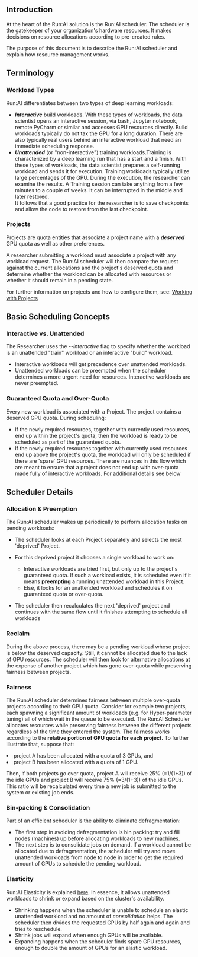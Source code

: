 ## Introduction

At the heart of the Run:AI solution is the Run:AI scheduler. The scheduler is the gatekeeper of your organization's hardware resources. It makes decisions on resource allocations according to pre-created rules.

The purpose of this document is to describe the Run:AI scheduler and explain how resource management works.

## Terminology

### Workload Types

Run:AI differentiates between two types of deep learning workloads:

*   ___Interactive___ build workloads. With these types of workloads, the data scientist opens an interactive session, via bash, Jupyter notebook, remote PyCharm or similar and accesses GPU resources directly. Build workloads typically do not tax the GPU for a long duration. There are also typically real users behind an interactive workload that need an immediate scheduling response.
*   ___Unattended___ (or "non-interactive") training workloads.Training is characterized by a deep learning run that has a start and a finish. With these types of workloads, the data scientist prepares a self-running workload and sends it for execution. Training workloads typically utilize large percentages of the GPU. During the execution, the researcher can examine the results. A Training session can take anything from a few minutes to a couple of weeks. It can be interrupted in the middle and later restored.   
It follows that a good practice for the researcher is to save checkpoints and allow the code to restore from the last checkpoint.

### Projects

Projects are quota entities that associate a project name with a ___deserved___ GPU quota as well as other preferences.

A researcher submitting a workload must associate a project with any workload request. The Run:AI scheduler will then compare the request against the current allocations and the project's deserved quota and determine whether the workload can be allocated with resources or whether it should remain in a pending state.

For further information on projects and how to configure them, see: [Working with Projects](../../Administrator/Admin-User-Interface-Setup/Working-with-Projects.md)

## Basic Scheduling Concepts

### Interactive vs. Unattended

The Researcher uses the _--interactive_ flag to specify whether the workload is an unattended "train" workload or an interactive "build" workload.

*   Interactive workloads will get precedence over unattended workloads.
*   Unattended workloads can be preempted when the scheduler determines a more urgent need for resources. Interactive workloads are never preempted.

### Guaranteed Quota and Over-Quota

Every new workload is associated with a Project. The project contains a deserved GPU quota. During scheduling:

*   If the newly required resources, together with currently used resources, end up within the project's quota, then the workload is ready to be scheduled as part of the guaranteed quota.
*   If the newly required resources together with currently used resources end up above the project's quota, the workload will only be scheduled if there are 'spare' GPU resources. There are nuances in this flow which are meant to ensure that a project does not end up with over-quota made fully of interactive workloads. For additional details see below

## Scheduler Details

### Allocation &amp; Preemption

The Run:AI scheduler wakes up periodically to perform allocation tasks on pending workloads:

*   The scheduler looks at each Project separately and selects the most 'deprived' Project.
*   For this deprived project it chooses a single workload to work on:
    
    *   Interactive workloads are tried first, but only up to the project's guaranteed quota. If such a workload exists, it is scheduled even if it means __preempting__ a running unattended workload in this Project.
    *   Else, it looks for an unattended workload and schedules it on guaranteed quota or over-quota.
    
*   The scheduler then recalculates the next 'deprived' project and continues with the same flow until it finishes attempting to schedule all workloads

### Reclaim

During the above process, there may be a pending workload whose project is below the deserved capacity. Still, it cannot be allocated due to the lack of GPU resources. The scheduler will then look for alternative allocations at the expense of another project which has gone over-quota while preserving fairness between projects.

### Fairness

The Run:AI scheduler determines fairness between multiple over-quota projects according to their GPU quota. Consider for example two projects, each spawning a significant amount of workloads (e.g. for Hyper-parameter tuning) all of which wait in the queue to be executed. The Run:AI Scheduler allocates resources while preserving fairness between the different projects regardless of the time they entered the system. The fairness works according to the __relative portion of GPU quota for each project.__ To further illustrate that, suppose that:

<li>project A has been allocated with a quota of 3 GPUs, and</li>
<li>project B has been allocated with a quota of 1 GPU.</li>


Then, if both projects go over quota, project A will receive 25% (=1/(1+3)) of the idle GPUs and project B will receive 75% (=3/(1+3)) of the idle GPUs. This ratio will be recalculated every time a new job is submitted to the system or existing job ends.

### Bin-packing &amp; Consolidation

Part of an efficient scheduler is the ability to eliminate defragmentation:

*   The first step in avoiding defragmentation is bin packing: try and fill nodes (machines) up before allocating workloads to new machines.
*   The next step is to consolidate jobs on demand. If a workload cannot be allocated due to defragmentation, the scheduler will try and move unattended workloads from node to node in order to get the required amount of GPUs to schedule the pending workload.

### Elasticity

Run:AI Elasticity is explained [here](../Run-AI-Researcher-Library/Elasticity-Dynamically-Stretch-Compress-Jobs-According-to-GPU-Availability.md). In essence, it allows unattended workloads to shrink or expand based on the cluster's availability.

*   Shrinking happens when the scheduler is unable to schedule an elastic unattended workload and no amount of _consolidation_ helps. The scheduler then divides the requested GPUs by half again and again and tries to reschedule.
*   Shrink jobs will expand when enough GPUs will be available.
*   Expanding happens when the scheduler finds spare GPU resources, enough to double the amount of GPUs for an elastic workload.